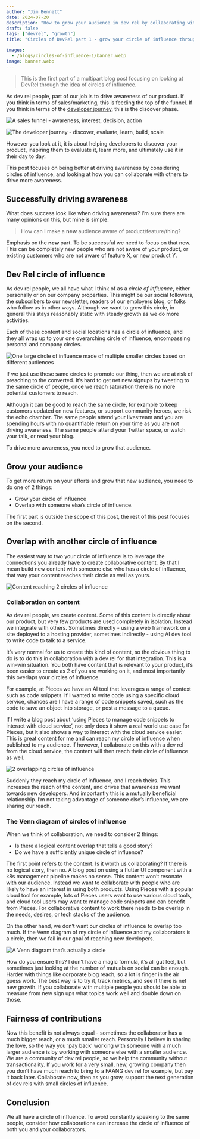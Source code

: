 ```yaml
---
author: "Jim Bennett"
date: 2024-07-20
description: "How to grow your audience in dev rel by collaborating with others to grow your circle of influence"
draft: false
tags: ["devrel", "growth"]
title: "Circles of DevRel part 1 - grow your circle of influence through collaboration"

images:
  - /blogs/circles-of-influence-1/banner.webp
image: banner.webp
---
```


> This is the first part of a multipart blog post focusing on looking at DevRel through the idea of circles of influence.

As dev rel people, part of our job is to drive awareness of our product. If you think in terms of sales/marketing, this is feeding the top of the funnel. If you think in terms of the [developer journey](https://www.devrel.agency/developerjourney), this is the discover phase.

![A sales funnel - awareness, interest, decision, action](sales-funnel.webp)

![The developer journey - discover, evaluate, learn, build, scale](developer-journey.webp)

However you look at it, it is about helping developers to discover your product, inspiring them to evaluate it, learn more, and ultimately use it in their day to day.

This post focuses on being better at driving awareness by considering circles of influence, and looking at how you can collaborate with others to drive more awareness.

## Successfully driving awareness

What does success look like when driving awareness? I’m sure there are many opinions on this, but mine is simple:

> How can I make a **new** audience aware of product/feature/thing?

Emphasis on the **new** part. To be successful we need to focus on that new. This can be completely new people who are not aware of your product, or existing customers who are not aware of feature X, or new product Y.

## Dev Rel circle of influence

As dev rel people, we all have what I think of as a _circle of influence_, either personally or on our company properties. This might be our social followers, the subscribers to our newsletter, readers of our employers blog, or folks who follow us in other ways. Although we want to grow this circle, in general this stays reasonably static with steady growth as we do more activities.

Each of these content and social locations has a circle of influence, and they all wrap up to your one overarching circle of influence, encompassing personal and company circles.

![One large circle of influence made of multiple smaller circles based on different audiences](circle-of-influence.webp)

If we just use these same circles to promote our thing, then we are at risk of preaching to the converted. It’s hard to get net new signups by tweeting to the same circle of people, once we reach saturation there is no more potential customers to reach.

Although it can be good to reach the same circle, for example to keep customers updated on new features, or support community heroes, we risk the echo chamber. The same people attend your livestream and you are spending hours with no quantifiable return on your time as you are not driving awareness. The same people attend your Twitter space, or watch your talk, or read your blog.

To drive more awareness, you need to grow that audience.

## Grow your audience

To get more return on your efforts and grow that new audience, you need to do one of 2 things:

- Grow your circle of influence
- Overlap with someone else’s circle of influence.

The first part is outside the scope of this post, the rest of this post focuses on the second.

## Overlap with another circle of influence

The easiest way to two your circle of influence is to leverage the connections you already have to create collaborative content. By that I mean build new content with someone else who has a circle of influence, that way your content reaches their circle as well as yours.

![Content reaching 2 circles of influence](2-circles-of-influence.webp)

### Collaboration on content

As dev rel people, we create content. Some of this content is directly about our product, but very few products are used completely in isolation. Instead we integrate with others. Sometimes directly - using a web framework on a site deployed to a hosting provider, sometimes indirectly - using AI dev tool to write code to talk to a service.

It’s very normal for us to create this kind of content, so the obvious thing to do is to do this in collaboration with a dev rel for that integration. This is a win-win situation. You both have content that is relevant to your product, it’s been easier to create as 2 of you are working on it, and most importantly this overlaps your circles of influence.

For example, at Pieces we have an AI tool that leverages a range of context such as code snippets. If I wanted to write code using a specific cloud service, chances are I have a range of code snippets saved, such as the code to save an object into storage, or post a message to a queue.

If I write a blog post about ‘using Pieces to manage code snippets to interact with cloud service’, not only does it show a real world use case for Pieces, but it also shows a way to interact with the cloud service easier. This is great content for me and can reach my circle of influence when published to my audience. if however, I collaborate on this with a dev rel from the cloud service, the content will then reach their circle of influence as well.

![2 overlapping circles of influence](overlap-circles-of-influence.webp)

Suddenly they reach my circle of influence, and I reach theirs. This increases the reach of the content, and drives that awareness we want towards new developers. And importantly this is a mutually beneficial relationship. I’m not taking advantage of someone else’s influence, we are sharing our reach.

### The Venn diagram of circles of influence

When we think of collaboration, we need to consider 2 things:

- Is there a logical content overlap that tells a good story?
- Do we have a sufficiently unique circle of influence?

The first point refers to the content. Is it worth us collaborating? If there is no logical story, then no. A blog post on using a flutter UI component with a k8s management pipeline makes no sense. This content won’t resonate with our audience. Instead we want to collaborate with people who are likely to have an interest in using both products. Using Pieces with a popular cloud tool for example, lots of Pieces users want to use various cloud tools, and cloud tool users may want to manage code snippets and can benefit from Pieces. For collaborative content to work there needs to be overlap in the needs, desires, or tech stacks of the audience.

On the other hand, we don’t want our circles of influence to overlap too much. If the Venn diagram of my circle of influence and my collaborators is a circle, then we fail in our goal of reaching new developers.

![A Venn diagram that’s actually a circle](large-overlap.webp)

How do you ensure this? I don’t have a magic formula, it’s all gut feel, but sometimes just looking at the number of mutuals on social can be enough. Harder with things like corporate blog reach, so a lot is finger in the air guess work. The best way is to try it, track metrics, and see if there is net new growth. If you collaborate with multiple people you should be able to measure from new sign ups what topics work well and double down on those.

## Fairness of contributions

Now this benefit is not always equal - sometimes the collaborator has a much bigger reach, or a much smaller reach. Personally I believe in sharing the love, so the way you ‘pay back’ working with someone with a much larger audience is by working with someone else with a smaller audience. We are a community of dev rel people, so we help the community without transactionality. If you work for a very small, new, growing company then you don’t have much reach to bring to a FAANG dev rel for example, but pay it back later. Collaborate now, then as you grow, support the next generation of dev rels with small circles of influence.

## Conclusion

We all have a circle of influence. To avoid constantly speaking to the same people, consider how collaborations can increase the circle of influence of both you and your collaborators. 
